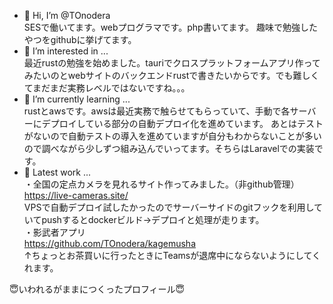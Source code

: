 - 👋 Hi, I’m @TOnodera  
SESで働いてます。webプログラマです。php書いてます。
趣味で勉強したやつをgithubに挙げてます。
- 👀 I’m interested in ...  
最近rustの勉強を始めました。tauriでクロスプラットフォームアプリ作ってみたいのとwebサイトのバックエンドrustで書きたいからです。でも難しくてまだまだ実務レベルではないですね。。。  
- 🌱 I’m currently learning ...  
rustとawsです。awsは最近実務で触らせてもらっていて、手動で各サーバーにデプロイしている部分の自動デプロイ化を進めています。
あとはテストがないので自動テストの導入を進めていますが自分もわからないことが多いので調べながら少しずつ組み込んでいってます。そちらはLaravelでの実装です。  
- 💞️ Latest work ...  
・全国の定点カメラを見れるサイト作ってみました。（非github管理）  
https://live-cameras.site/  
VPSで自動デプロイ試したかったのでサーバーサイドのgitフックを利用していてpushするとdockerビルド->デプロイと処理が走ります。  
・影武者アプリ  
https://github.com/TOnodera/kagemusha  
↑ちょっとお茶買いに行ったときにTeamsが退席中にならないようにしてくれます。


😇いわれるがままにつくったプロフィール😇

<!---
TOnodera/TOnodera is a ✨ special ✨ repository because its `README.md` (this file) appears on your GitHub profile.
You can click the Preview link to take a look at your changes.
--->
